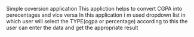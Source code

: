 Simple coversion application
This appliction helps to convert CGPA into perecentages and vice versa
In this application i m used dropdown list in which user will select the TYPE(cgpa or percentage)
according to this the user can enter the data and get the appropriate result

